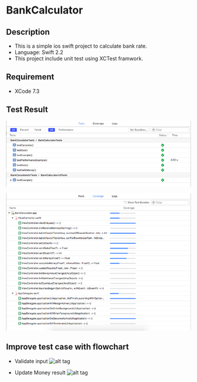 # BankCalculator
## Description
- This is a simple ios swift project to calculate bank rate.
- Language: Swift 2.2
- This project include unit test using XCTest framwork.

## Requirement
- XCode 7.3

## Test Result

![alt tag](https://github.com/dungntm58/int3117-2016/raw/master/LeAnhSon/BT1/Resource/Screen%20Shot%202016-09-27%20at%2008.33.54.png)

![alt tag](https://github.com/dungntm58/int3117-2016/raw/master/LeAnhSon/BT1/Resource/Screen%20Shot%202016-09-27%20at%2008.33.30.png)

## Improve test case with flowchart

- Validate input
![alt tag](https://github.com/dungntm58/int3117-2016/blob/master/LeAnhSon/BT2/Resource/bankCaculator.png)

- Update Money result
![alt tag](https://github.com/dungntm58/int3117-2016/blob/master/LeAnhSon/BT2/Resource/bankCaculatorUpdateMoney.png)
